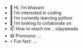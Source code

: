- 👋 Hi, I’m bhavani
- 👀 I’m interested in coding
- 🌱 I’m currently learning python
- 💞️ I’m looking to collaborate on
- 📫 How to reach me ...vijayawada 
- 😄 Pronouns: ...
- ⚡ Fun fact: ...

<!---
Bhavanivanga19/Bhavanivanga19 is a ✨ special ✨ repository because its `README.md` (this file) appears on your GitHub profile.
You can click the Preview link to take a look at your changes.
--->
